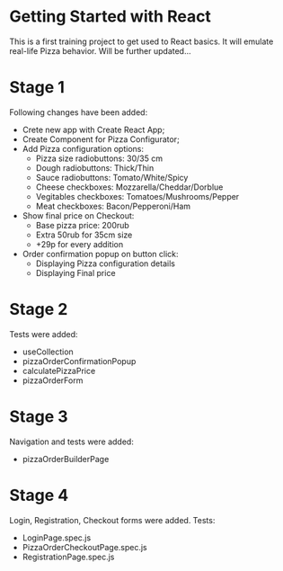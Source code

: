 # Getting Started with React

This is a first training project to get used to React basics. It will emulate real-life Pizza behavior. Will be further updated...

# Stage 1

Following changes have been added:

- Crete new app with Create React App;
- Create Component for Pizza Configurator;
- Add Pizza configuration options:
  - Pizza size radiobuttons: 30/35 cm
  - Dough radiobuttons: Thick/Thin
  - Sauce radiobuttons: Tomato/White/Spicy
  - Cheese checkboxes: Mozzarella/Cheddar/Dorblue
  - Vegitables checkboxes: Tomatoes/Mushrooms/Pepper
  - Meat checkboxes: Bacon/Pepperoni/Ham
- Show final price on Checkout:
  - Base pizza price: 200rub
  - Extra 50rub for 35cm size
  - +29р for every addition
- Order confirmation popup on button click:
  - Displaying Pizza configuration details
  - Displaying Final price

# Stage 2

Tests were added:

- useCollection
- pizzaOrderConfirmationPopup
- calculatePizzaPrice
- pizzaOrderForm

# Stage 3

Navigation and tests were added:

- pizzaOrderBuilderPage

# Stage 4

Login, Registration, Checkout forms were added. Tests:

- LoginPage.spec.js
- PizzaOrderCheckoutPage.spec.js
- RegistrationPage.spec.js